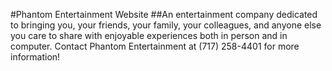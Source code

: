 #Phantom Entertainment Website
##An entertainment company dedicated to bringing you, your friends, your family, your colleagues, and anyone else you care to share 
with enjoyable experiences both in person and in computer. Contact Phantom Entertainment at (717) 258-4401 for more information!
